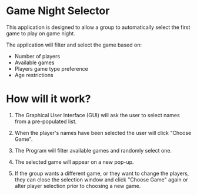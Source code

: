 # Game Night Selector

This application is designed to allow a group to automatically select the first game to play on game night.​

The application will filter and select the game based on:
   - Number of players
   - Available games
   - Players game type preference
   - Age restrictions

# How will it work?

1) The Graphical User Interface (GUI) will ask the user to select names from a pre-populated list.​

2) When the player's names have been selected the user will click "Choose Game".​

3) The Program will filter available games and randomly select one.​

4)  The selected game will appear on a new pop-up.​

5) If the group wants a different game, or they want to change the players, they can close the selection window and click "Choose Game" again or alter player selection prior to choosing a new game.
